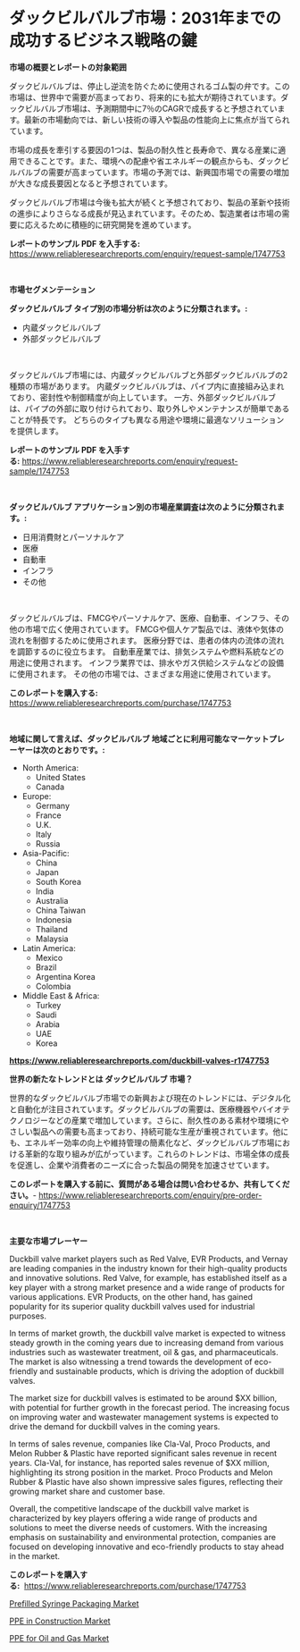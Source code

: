 <p><h1>ダックビルバルブ市場：2031年までの成功するビジネス戦略の鍵</h1></p><p><strong>市場の概要とレポートの対象範囲</strong></p>
<p><p>ダックビルバルブは、停止し逆流を防ぐために使用されるゴム製の弁です。この市場は、世界中で需要が高まっており、将来的にも拡大が期待されています。ダックビルバルブ市場は、予測期間中に7％のCAGRで成長すると予想されています。最新の市場動向では、新しい技術の導入や製品の性能向上に焦点が当てられています。</p><p>市場の成長を牽引する要因の1つは、製品の耐久性と長寿命で、異なる産業に適用できることです。また、環境への配慮や省エネルギーの観点からも、ダックビルバルブの需要が高まっています。市場の予測では、新興国市場での需要の増加が大きな成長要因となると予想されています。</p><p>ダックビルバルブ市場は今後も拡大が続くと予想されており、製品の革新や技術の進歩によりさらなる成長が見込まれています。そのため、製造業者は市場の需要に応えるために積極的に研究開発を進めています。</p></p>
<p><strong>レポートのサンプル PDF を入手する:</strong> <a href="https://www.reliableresearchreports.com/enquiry/request-sample/1747753">https://www.reliableresearchreports.com/enquiry/request-sample/1747753</a></p>
<p>&nbsp;</p>
<p><strong>市場セグメンテーション</strong></p>
<p><strong>ダックビルバルブ タイプ別の市場分析は次のように分類されます。:</strong></p>
<p><ul><li>内蔵ダックビルバルブ</li><li>外部ダックビルバルブ</li></ul></p>
<p>&nbsp;</p>
<p><p>ダックビルバルブ市場には、内蔵ダックビルバルブと外部ダックビルバルブの2種類の市場があります。 内蔵ダックビルバルブは、パイプ内に直接組み込まれており、密封性や制御精度が向上しています。 一方、外部ダックビルバルブは、パイプの外部に取り付けられており、取り外しやメンテナンスが簡単であることが特長です。 どちらのタイプも異なる用途や環境に最適なソリューションを提供します。</p></p>
<p><strong>レポートのサンプル PDF を入手する:</strong>&nbsp;<a href="https://www.reliableresearchreports.com/enquiry/request-sample/1747753">https://www.reliableresearchreports.com/enquiry/request-sample/1747753</a></p>
<p>&nbsp;</p>
<p><strong> ダックビルバルブ アプリケーション別の市場産業調査は次のように分類されます。:</strong></p>
<p><ul><li>日用消費財とパーソナルケア</li><li>医療</li><li>自動車</li><li>インフラ</li><li>その他</li></ul></p>
<p>&nbsp;</p>
<p><p>ダックビルバルブは、FMCGやパーソナルケア、医療、自動車、インフラ、その他の市場で広く使用されています。 FMCGや個人ケア製品では、液体や気体の流れを制御するために使用されます。 医療分野では、患者の体内の流体の流れを調節するのに役立ちます。 自動車産業では、排気システムや燃料系統などの用途に使用されます。 インフラ業界では、排水やガス供給システムなどの設備に使用されます。 その他の市場では、さまざまな用途に使用されています。</p></p>
<p><strong>このレポートを購入する:</strong>&nbsp; <a href="https://www.reliableresearchreports.com/purchase/1747753">https://www.reliableresearchreports.com/purchase/1747753</a></p>
<p>&nbsp;</p>
<p><strong>地域に関して言えば、ダックビルバルブ 地域ごとに利用可能なマーケットプレーヤーは次のとおりです。:</strong></p>
<p><ul>
    <li>
        North America:
        <ul>
            <li>United States</li>
            <li>Canada</li>
        </ul>
    </li>
    <li>
        Europe:
        <ul>
            <li>Germany</li>
            <li>France</li>
            <li>U.K.</li>
            <li>Italy</li>
            <li>Russia</li>
        </ul>
    </li>
    <li>
        Asia-Pacific:
        <ul>
            <li>China</li>
            <li>Japan</li>
            <li>South Korea</li>
            <li>India</li>
            <li>Australia</li>
            <li>China Taiwan</li>
            <li>Indonesia</li>
            <li>Thailand</li>
            <li>Malaysia</li>
        </ul>
    </li>
    <li>
        Latin America:
        <ul>
            <li>Mexico</li>
            <li>Brazil</li>
            <li>Argentina Korea</li>
            <li>Colombia</li>
        </ul>
    </li>
    <li>
        Middle East & Africa:
        <ul>
            <li>Turkey</li>
            <li>Saudi</li>
            <li>Arabia</li>
            <li>UAE</li>
            <li>Korea</li>
        </ul>
    </li>
    </ul></p>
<p><strong><a href="https://www.reliableresearchreports.com/duckbill-valves-r1747753">https://www.reliableresearchreports.com/duckbill-valves-r1747753</a></strong>&nbsp;</p>
<p><strong>世界の新たなトレンドとは ダックビルバルブ 市場？</strong></p>
<p><p>世界的なダックビルバルブ市場での新興および現在のトレンドには、デジタル化と自動化が注目されています。ダックビルバルブの需要は、医療機器やバイオテクノロジーなどの産業で増加しています。さらに、耐久性のある素材や環境にやさしい製品への需要も高まっており、持続可能な生産が重視されています。他にも、エネルギー効率の向上や維持管理の簡素化など、ダックビルバルブ市場における革新的な取り組みが広がっています。これらのトレンドは、市場全体の成長を促進し、企業や消費者のニーズに合った製品の開発を加速させています。</p></p>
<p><strong>このレポートを購入する前に、質問がある場合は問い合わせるか、共有してください。</strong>- <a href="https://www.reliableresearchreports.com/enquiry/pre-order-enquiry/1747753">https://www.reliableresearchreports.com/enquiry/pre-order-enquiry/1747753</a></p>
<p>&nbsp;</p>
<p><strong>主要な市場プレーヤー</strong></p>
<p><p>Duckbill valve market players such as Red Valve, EVR Products, and Vernay are leading companies in the industry known for their high-quality products and innovative solutions. Red Valve, for example, has established itself as a key player with a strong market presence and a wide range of products for various applications. EVR Products, on the other hand, has gained popularity for its superior quality duckbill valves used for industrial purposes.</p><p>In terms of market growth, the duckbill valve market is expected to witness steady growth in the coming years due to increasing demand from various industries such as wastewater treatment, oil & gas, and pharmaceuticals. The market is also witnessing a trend towards the development of eco-friendly and sustainable products, which is driving the adoption of duckbill valves.</p><p>The market size for duckbill valves is estimated to be around $XX billion, with potential for further growth in the forecast period. The increasing focus on improving water and wastewater management systems is expected to drive the demand for duckbill valves in the coming years.</p><p>In terms of sales revenue, companies like Cla-Val, Proco Products, and Melon Rubber & Plastic have reported significant sales revenue in recent years. Cla-Val, for instance, has reported sales revenue of $XX million, highlighting its strong position in the market. Proco Products and Melon Rubber & Plastic have also shown impressive sales figures, reflecting their growing market share and customer base.</p><p>Overall, the competitive landscape of the duckbill valve market is characterized by key players offering a wide range of products and solutions to meet the diverse needs of customers. With the increasing emphasis on sustainability and environmental protection, companies are focused on developing innovative and eco-friendly products to stay ahead in the market.</p></p>
<p><strong>このレポートを購入する:</strong>&nbsp;&nbsp;<a href="https://www.reliableresearchreports.com/purchase/1747753">https://www.reliableresearchreports.com/purchase/1747753</a></p>
<p><p><a href="https://www.linkedin.com/pulse/prefilled-syringe-packaging-market-size-growth-forecast-9a7ae?trackingId=69yonsXciwwZs0LEUt4OdA%3D%3D">Prefilled Syringe Packaging Market</a></p><p><a href="https://www.linkedin.com/pulse/ppe-construction-market-size-growing-forecasted-period-t2mve?trackingId=9MiKApH%2FnCL8f%2F463Knk5w%3D%3D">PPE in Construction Market</a></p><p><a href="https://www.linkedin.com/pulse/ppe-oil-gas-market-goal-estimating-size-future-growth-gbqke?trackingId=ACYEGkCjj5JJIzMU6JKIKA%3D%3D">PPE for Oil and Gas Market</a></p></p>